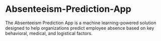# Absenteeism-Prediction-App
The Absenteeism Prediction App is a machine learning-powered solution designed to help organizations predict employee absence based on key behavioral, medical, and logistical factors. 
